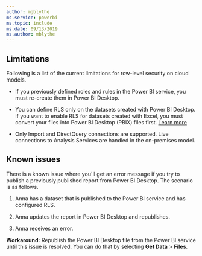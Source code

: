 ```yaml
---
author: mgblythe
ms.service: powerbi
ms.topic: include
ms.date: 09/13/2019
ms.author: mblythe
---
```


## Limitations

Following is a list of the current limitations for row-level security on cloud models.

* If you previously defined roles and rules in the Power BI service, you must re-create them in Power BI Desktop.

* You can define RLS only on the datasets created with Power BI Desktop. If you want to enable RLS for datasets created with Excel, you must convert your files into Power BI Desktop (PBIX) files first. [Learn more](../desktop-import-excel-workbooks.md)

* Only Import and DirectQuery connections are supported. Live connections to Analysis Services are handled in the on-premises model.

## Known issues

There is a known issue where you'll get an error message if you try to publish a previously published report from Power BI Desktop. The scenario is as follows.

1. Anna has a dataset that is published to the Power BI service and has configured RLS.

1. Anna updates the report in Power BI Desktop and republishes.

1. Anna receives an error.

**Workaround:** Republish the Power BI Desktop file from the Power BI service until this issue is resolved. You can do that by selecting **Get Data** > **Files**.
